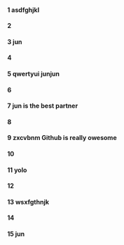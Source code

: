 #### 1 asdfghjkl
#### 2
#### 3  jun
#### 4
#### 5 qwertyui junjun
#### 6
#### 7 jun is the best partner
#### 8
#### 9 zxcvbnm Github is really owesome
#### 10
#### 11 yolo
#### 12
#### 13 wsxfgthnjk
#### 14
#### 15 jun
